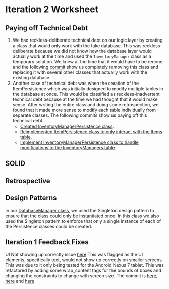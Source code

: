 Iteration 2 Worksheet
=====================

Paying off Technical Debt
-----------------
1. We had reckless-deliberate technical debt on our logic layer by creating a class that would only work with the fake database. This was reckless-deliberate because we did not know how the database layer would actually work at the time and used the `InventoryManager` class as a temporary solution. We knew at the time that it would have to be redone and the following [commit](https://code.cs.umanitoba.ca/winter-2022-a02/group-14/warehouse-inventory-system/-/commit/8a01b96e26372b8c7e5a4de65d8fa23b309ddc82) show us completely removing this class and replacing it with several other classes that actually work with the existing database.
2. Another case of technical debt was when the creation of the ItemPersistence which was initially designed to modify multiple tables in the database at once. This would be classified as reckless-inadvertent technical debt because at the time we had thought that it would make sense. After writing the entire class and doing some retrospection, we found that it made more sense to modify each table individually from separate classes. The following commits show us paying off this technical debt.
	- [Created InventoryManagerPersistence class](https://code.cs.umanitoba.ca/winter-2022-a02/group-14/warehouse-inventory-system/-/commit/83ec76b33d87508057919aeaf86c97fff8e8586e).
	- [Reimplemented ItemPersistence class to only interact with the Items table](https://code.cs.umanitoba.ca/winter-2022-a02/group-14/warehouse-inventory-system/-/commit/48974f2e69d976858a2ab307f2a3b3b4e9525ec0).
	- [Implement InventoryManagerPersistence class to handle modifications to the InventoryManagers table](https://code.cs.umanitoba.ca/winter-2022-a02/group-14/warehouse-inventory-system/-/commit/d53b445786ab6e5ba4b8afb45b4dbf69f5a4a16f).

SOLID
----------------



Retrospective
----------



Design Patterns
-----
In our [DatabaseManager class](https://code.cs.umanitoba.ca/winter-2022-a02/group-14/warehouse-inventory-system/-/blob/development/app/src/main/java/database/DatabaseManager.java), we used the Singleton design pattern to ensure that the class could only be instantiated once. In this class we also used the Singleton pattern to enforce that only a single instance of each of the Persistence classes could be created.


Iteration 1 Feedback Fixes
--------------
UI Not showing up correctly issue [here](https://code.cs.umanitoba.ca/winter-2022-a02/group-14/warehouse-inventory-system/-/issues/66)
This was flagged as the UI elements, specifically text, would not show up correctly on smaller screens. This was due to it only being tested for the Android Nexus 7 tablet. This was refactored by adding some wrap_content tags for the bounds of boxes and changing the constraints to change with screen size. The commit is [here](https://code.cs.umanitoba.ca/winter-2022-a02/group-14/warehouse-inventory-system/-/commit/38d1622e1a27739ce9e22acae946d256f5037075), [here](https://code.cs.umanitoba.ca/winter-2022-a02/group-14/warehouse-inventory-system/-/commit/52becb3e849f3c720c9f4401dc6fd4e6b3f635f1) and [here](https://code.cs.umanitoba.ca/winter-2022-a02/group-14/warehouse-inventory-system/-/commit/58a0b2e8d332b55674d22c4da1cc1e9c5fb8cff5)
